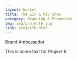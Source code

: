 ```yaml
---
layout: bucket
title: The Liv & Viv Show
category: Branding & Promotion
img: img/project6.jpg
link: project6.html
---
```


Brand Ambassador

This is some text for Project 6